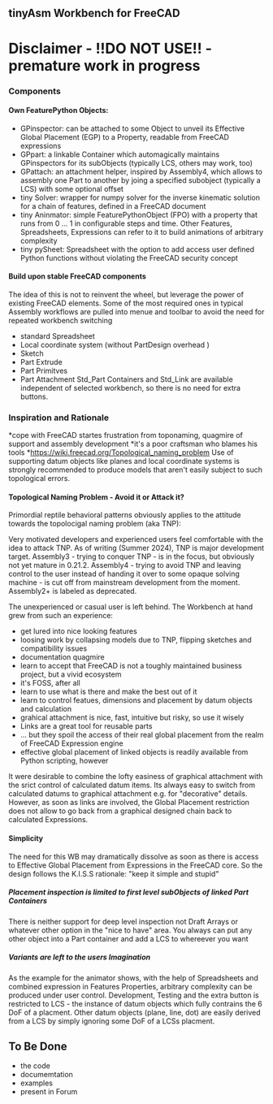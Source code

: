 ## tinyAsm Workbench for FreeCAD

# Disclaimer - !!DO NOT USE!! - premature work in progress

### Components

#### Own FeaturePython Objects:
* GPinspector: can be attached to some Object to unveil its Effective Global Placement (EGP) to a Property, readable from FreeCAD expressions
* GPpart: a linkable Container which automagically maintains GPinspectors for its subObjects (typically LCS, others may work, too)
* GPattach: an attachment helper, inspired by Assembly4, which allows to assembly one Part to another by joing a specified subobject (typically a LCS) with some optional offset
* tiny Solver: wrapper for numpy solver for the inverse kinematic solution for a chain of features, defined in a FreeCAD document
* tiny Aninmator: simple FeaturePythonObject (FPO) with a property that runs from 0 ... 1 in configurable steps and time. Other Features, Spreadsheets, Expressions can refer to it to build animations of arbitrary complexity
* tiny pySheet: Spreadsheet with the option to add access user defined Python functions without violating the FreeCAD security concept

#### Build upon stable FreeCAD components
The idea of this is not to reinvent the wheel, but leverage the power of existing FreeCAD elements.
Some of the most required ones in typical Assembly workflows are pulled into menue and toolbar to avoid the need for repeated workbench switching
* standard Spreadsheet
* Local coordinate system (without PartDesign overhead )
* Sketch
* Part Extrude
* Part Primitves
* Part Attachment
Std_Part Containers and Std_Link are available independent of selected workbench, so there is no need for extra buttons.




### Inspiration and Rationale

*cope with FreeCAD startes frustration from toponaming, quagmire of support and assembly development
*it's a poor craftsman who blames his tools
*https://wiki.freecad.org/Topological_naming_problem
Use of supporting datum objects like planes and local coordinate systems is strongly recommended to produce models that aren't easily subject to such topological errors.

#### Topological Naming Problem - Avoid it or Attack it?

Primordial reptile behavioral patterns obviously applies to the attitude towards the topolocigal naming problem (aka TNP):

Very motivated developers and experienced users feel comfortable with the idea to attack TNP.
As of writing (Summer 2024), TNP is major development target.
Assembly3 - trying to conquer TNP - is in the focus, but obviously not yet mature in 0.21.2.
Assembly4 - trying to avoid TNP and leaving control to the user instead of handing it over to some opaque solving machine - is cut off from mainstream development from the moment.
Assembly2+ is labeled as deprecated.

The unexperienced or casual user is left behind.
The Workbench at hand grew from such an experience:

* get lured into nice looking features
* loosing work by collapsing models due to TNP, flipping sketches and compatibility issues
* documentation quagmire
* learn to accept that FreeCAD is not a toughly maintained business project, but a vivid ecosystem
* it's FOSS, after all
* learn to use what is there and make the best out of it
* learn to control featues, dimensions and placement by datum objects and calculation
* grahical attachment is nice, fast, intuitive but risky, so use it wisely
* Links are a great tool for reusable parts
* ... but they spoil the access of their real global placement from the realm of FreeCAD Expression engine
* effective global placement of linked objects is readily available from Python scripting, however

It were desirable to combine the lofty easiness of graphical attachment with the srict control of calculated datum items.
Its always easy to switch from calculated datums to graphical attachment e.g. for "decorative" details.
However, as soon as links are involved, the Global Placement restriction does not allow to go back from a graphical designed chain back to calculated Expressions.

#### Simplicity
The need for this WB may dramatically dissolve as soon as there is access to Effective Global Placement from Expressions in the FreeCAD core.
So the design follows the K.I.S.S rationale: "keep it simple and stupid"

##### Placement inspection is limited to first level subObjects of linked Part Containers
There is neither support for deep level inspection not Draft Arrays or whatever other option in the "nice to have" area.
You always can put any other object into a Part container and add a LCS to whereever you want

##### Variants are left to the users Imagination
As the example for the animator shows, with the help of Spreadsheets and combined expression in Features Properties, arbitrary complexity can be produced under user control.
Development, Testing and the extra button is restricted to LCS - the instance of datum objects which fully contrains the 6 DoF of a placment.
Other datum objects (plane, line, dot) are easily derived from a LCS by simply ignoring some DoF of a LCSs placment.

## To Be Done
* the code
* documemtation
* examples
* present in Forum





